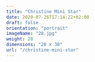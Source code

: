 ```yaml
---
title: "Christine Mini Star"
date: 2020-07-26T17:14:22+02:00
draft: false
orientation: "portrait"
imageName: "28.jpg"
weight: 28
dimensions: "20 x 30"
url: "/christine-mini-star"
---
```



